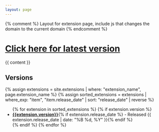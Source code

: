 ```yaml
---
layout: page
---
```

{% comment %}
    Layout for extension page, include js that changes the domain to the current domain
{% endcomment %}


<h1><a href="/extensions/{{page.extension_name}}/latest">Click here for latest version</a></h1>
{{ content }}

<h2>Versions</h2>

<div class="extension-grid">
{% assign extensions = site.extensions | where: "extension_name", page.extension_name %}
{% assign sorted_extensions = extensions | where_exp: "item", "item.release_date" | sort: "release_date" | reverse  %}
<ul>  
{% for extension in sorted_extensions %}
{% if extension.version %}
<li><strong><a href="{{extension.url}}">{{extension.version}}</a></strong>{% if extension.release_date %} - Released {{ extension.release_date | date: "%B %d, %Y" }}{% endif %}</li>
{% endif %}
{% endfor %}
</ul>
</div>

<script src="{{ site.baseurl }}{% link assets/js/change-domain.js %}"></script>